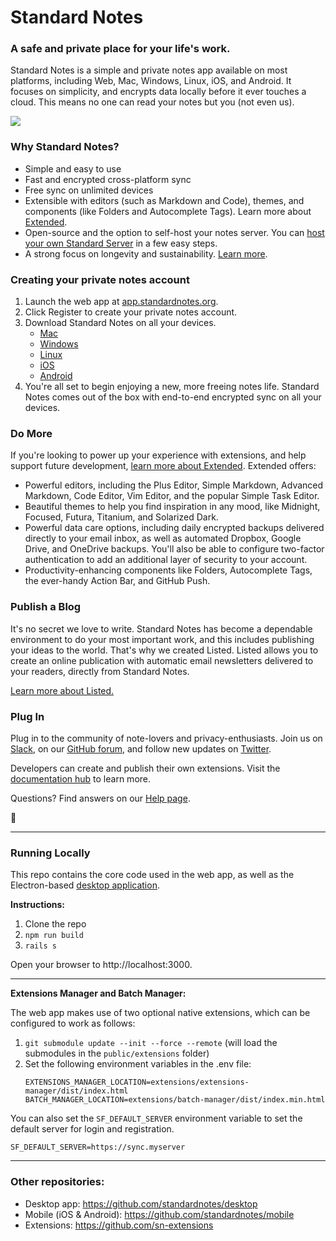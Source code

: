 # Standard Notes
### A safe and private place for your life's work.

Standard Notes is a simple and private notes app available on most platforms, including Web, Mac, Windows, Linux, iOS, and Android. It focuses on simplicity, and encrypts data locally before it ever touches a cloud. This means no one can read your notes but you (not even us).

![](https://standardnotes.org/assets/homepage-hero.png)

### Why Standard Notes?

- Simple and easy to use
- Fast and encrypted cross-platform sync
- Free sync on unlimited devices
- Extensible with editors (such as Markdown and Code), themes, and components (like Folders and Autocomplete Tags). Learn more about [Extended](https://standardnotes.org/extensions).
- Open-source and the option to self-host your notes server. You can [host your own Standard Server](https://docs.standardnotes.org/self-hosting.html) in a few easy steps.
- A strong focus on longevity and sustainability. [Learn more](https://standardnotes.org/longevity).

### Creating your private notes account

1. Launch the web app at [app.standardnotes.org](https://app.standardnotes.org).
2. Click Register to create your private notes account.
3. Download Standard Notes on all your devices.
	- [Mac](https://standardnotes.org/download/mac)
	- [Windows](https://standardnotes.org/download/windows)
	- [Linux](https://standardnotes.org/download/linux)
	- [iOS](https://standardnotes.org/download/https://itunes.apple.com/us/app/standard-notes/id1285392450?mt=8)
	- [Android](https://play.google.com/store/apps/details?id=com.standardnotes)
4. You're all set to begin enjoying a new, more freeing notes life. Standard Notes comes out of the box with end-to-end encrypted sync on all your devices.

### Do More

If you're looking to power up your experience with extensions, and help support future development, [learn more about Extended](https://standardnotes.org/extensions). Extended offers:

- Powerful editors, including the Plus Editor, Simple Markdown, Advanced Markdown, Code Editor, Vim Editor, and the popular Simple Task Editor.
- Beautiful themes to help you find inspiration in any mood, like Midnight, Focused, Futura, Titanium, and Solarized Dark.
- Powerful data care options, including daily encrypted backups delivered directly to your email inbox, as well as automated Dropbox, Google Drive, and OneDrive backups. You'll also be able to configure two-factor authentication to add an additional layer of security to your account.
- Productivity-enhancing components like Folders, Autocomplete Tags, the ever-handy Action Bar, and GitHub Push.

### Publish a Blog

It's no secret we love to write. Standard Notes has become a dependable environment to do your most important work, and this includes publishing your ideas to the world. That's why we created Listed. Listed allows you to create an online publication with automatic email newsletters delivered to your readers, directly from Standard Notes.

[Learn more about Listed.](https://listed.to/)

### Plug In

Plug in to the community of note-lovers and privacy-enthusiasts. Join us on [Slack](https://standardnotes.org/slack), on our [GitHub forum](https://forum.standardnotes.org), and follow new updates on [Twitter](https://twitter.com/StandardNotes).

Developers can create and publish their own extensions. Visit the [documentation hub](https://docs.standardnotes.org/) to learn more.

Questions? Find answers on our [Help page](https://standardnotes.org/help).

🙏

---

### Running Locally

This repo contains the core code used in the web app, as well as the Electron-based [desktop application](https://github.com/standardnotes/desktop).

**Instructions:**

1. Clone the repo
1. `npm run build`
1. `rails s`

Open your browser to http://localhost:3000.

---

**Extensions Manager and Batch Manager:**

The web app makes use of two optional native extensions, which can be configured to work as follows:

1. `git submodule update --init --force --remote` (will load the submodules in the `public/extensions` folder)
1. Set the following environment variables in the .env file:
	```
	EXTENSIONS_MANAGER_LOCATION=extensions/extensions-manager/dist/index.html
	BATCH_MANAGER_LOCATION=extensions/batch-manager/dist/index.min.html
	```

You can also set the `SF_DEFAULT_SERVER` environment variable to set the default server for login and registration.

```
SF_DEFAULT_SERVER=https://sync.myserver
```

---

### Other repositories:

- Desktop app: https://github.com/standardnotes/desktop
- Mobile (iOS & Android): https://github.com/standardnotes/mobile
- Extensions: https://github.com/sn-extensions
